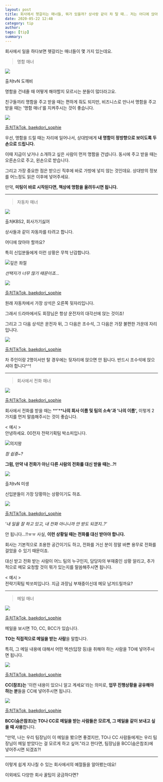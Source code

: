 ```yaml
---
layout: post
title: 회사에서 헷갈리는 매너들, 뭐가 있을까? 상사랑 같이 차 탈 때.. 저는 어디에 앉아야 하죠..?
date: 2020-05-22 12:48
category: tip
author: 
tags: [tip]
summary: 
---
```



회사에서 일을 하다보면 헷갈리는 매너들이 몇 가지 있는데요.

> 명함 매너  

![](https://img1.daumcdn.net/thumb/R720x0/?fname=https%3A%2F%2Ft1.daumcdn.net%2Fliveboard%2Ftaling%2F7e4cb0b0a3ac44698dd7a8fc1f54b6ff.JPG)

출처tvN 도깨비

명함을 건네줄 때 어떻게 해야할지 모르시는 분들이 많더라고요.

  

친구들끼리 명함을 주고 받을 때는 편하게 줘도 되지만, 비즈니스로 만나서 명함을 주고 받을 때는 '명함 매너'를 지켜주시는 것이 좋습니다.

[![](https://img1.daumcdn.net/thumb/R720x0/?fname=https%3A%2F%2Ft1.daumcdn.net%2Fliveboard%2Ftaling%2F646a12e16611406c8040a5636d906b4c.png)](http://bit.ly/2tptGzt)

[출처TikTok, baekdori_sophie](http://bit.ly/2tptGzt)

우선, 명함을 드릴 때는 자리에 일어나서, 상대방에게  **내 명함이 정방향으로 보이도록 두 손으로 드립니다.**

  

이때 지급이 낮거나 소개하고 싶은 사람이 먼저 명함을 건넵니다. 동시에 주고 받을 때는 오른손으로 주고, 왼손으로 받습니다.

  

그리고 가장 중요한 점은 받으신 직후에 바로 가방에 넣지 않는 것인데요. 상대방의 정보를 어느정도 읽은 이후에 넣어주세요.

  

만약,  **미팅이 바로 시작된다면, 책상에 명함을 올려두시면 됩니다.**

  

----------

> 자동차 매너  

![](https://img1.daumcdn.net/thumb/R720x0/?fname=https%3A%2F%2Ft1.daumcdn.net%2Fliveboard%2Ftaling%2F13a59648fe3a4b44b2ad2740805bff2a.JPG)

출처KBS2, 회사가기싫어

상사들과 같이 자동차를 타려고 합니다.

어디에 앉아야 할까요?

  

특히 신입분들에게 이런 상황은 무척 난감합니다.

![깊은 좌절](https://t1.daumcdn.net/liveboard/emoticon/kakaofriends/v3/ryan/016.gif)

_선택지가 너무 많기 때문이죠..._

[![](https://img1.daumcdn.net/thumb/R720x0/?fname=https%3A%2F%2Ft1.daumcdn.net%2Fliveboard%2Ftaling%2F1076e49715204951a273a915a10d0ef1.png)](http://bit.ly/2tptGzt)

[출처TikTok, baekdori_sophie](http://bit.ly/2tptGzt)

원래 자동차에서 가장 상석은 오른쪽 뒷자리입니다.

그래서 드라마에서도 회장님은 항상 운전자의 대각선에 앉는 것이죠!

  

그리고 그 다음 상석은 운전자 뒤, 그 다음은 조수석, 그 다음은 가장 불편한 가운데 자리입니다.

[![](https://img1.daumcdn.net/thumb/R720x0/?fname=https%3A%2F%2Ft1.daumcdn.net%2Fliveboard%2Ftaling%2F70d26c844ca848b694b5a61bdca37b80.png)](http://bit.ly/2tptGzt)

[출처TikTok, baekdori_sophie](http://bit.ly/2tptGzt)

차 주인이랑 2명이서만 탈 경우에는 뒷자리에 앉으면 안 됩니다. 반드시 조수석에 앉으셔야 합니다^^!

  

----------

> 회사에서 전화 매너  

[![](https://img1.daumcdn.net/thumb/R720x0/?fname=https%3A%2F%2Ft1.daumcdn.net%2Fliveboard%2Ftaling%2Fb88bc30aaf284aa88745fd2dba893d8c.png)](http://bit.ly/2tptGzt)

[출처TikTok, baekdori_sophie](http://bit.ly/2tptGzt)

회사에서 전화를 받을 때는  **'****나의 회사 이름 및 팀의 소속'과 '나의 이름',**  이렇게 2가지를 먼저 말씀해주시는 것이 좋습니다.

< 예시 >  
안녕하세요. 00전자 전략기획팀 박소피입니다.  

![의지왕](https://t1.daumcdn.net/liveboard/emoticon/kakaofriends/v3/ryan/022.gif)

_참 쉽죵~?_

**그럼, 만약 내 전화가 아닌 다른 사람의 전화를 대신 받을 때는..?!**

![](https://img1.daumcdn.net/thumb/R720x0/?fname=https%3A%2F%2Ft1.daumcdn.net%2Fliveboard%2Ftaling%2Ffbcd62bf06af4f7eba3c3224617eb9dd.jpeg)

출처tvN 미생

신입분들이 가장 당황하는 상황이기도 하죠.

[![](https://img1.daumcdn.net/thumb/R720x0/?fname=https%3A%2F%2Ft1.daumcdn.net%2Fliveboard%2Ftaling%2F04768ebe767247deb10d3cbb35f11639.png)](http://bit.ly/2tptGzt)

[출처TikTok, baekdori_sophie](http://bit.ly/2tptGzt)

_'내 일을 잘 하고 있고, 내 전화 아니니까 안 받도 되겠지..?'_

  

안 됩니다...!!ㅠㅠ 사실, **이런 상황일 때는 전화를 대신 받아야 합니다.**

  

회사는 기본적으로 조용한 공간이기도 하고, 전화를 거신 분이 정말 바쁜 용무로 전화를 걸었을 수 있기 때문이죠.

  

대신 받고 전화 받는 사람이 어느 팀의 누구인지, 담당자의 부재중인 상황 알리고, 추가적으로 메모 요청할 것이 뭐가 있는지를 말씀해주시면 됩니다.

< 예시 >  
전략기획팀 박쏘피입니다. 지금 과장님 부재중이신데 메모 남겨드릴까요?  

----------

> 메일 매너  

[![](https://img1.daumcdn.net/thumb/R720x0/?fname=https%3A%2F%2Ft1.daumcdn.net%2Fliveboard%2Ftaling%2F92881544d9174b8f8b041426eb69ae1f.png)](http://bit.ly/2tptGzt)

[출처TikTok, baekdori_sophie](http://bit.ly/2tptGzt)

메일을 보시면 TO, CC, BCC가 있습니다.

  

**TO는 직접적으로 메일을 받는 사람**을 말합니다.

특히, 그 메일 내용에 대해서 어떤 액션(답장 등)을 취해야 하는 사람을 TO에 넣어주시면 됩니다.

[![](https://img1.daumcdn.net/thumb/R720x0/?fname=https%3A%2F%2Ft1.daumcdn.net%2Fliveboard%2Ftaling%2F3283241dbd7647ecae0e9024f584072e.png)](http://bit.ly/2tptGzt)

[출처TikTok, baekdori_sophie](http://bit.ly/2tptGzt)

**CC(참조)는**  '이런 내용이 있으니 알고 계세요'라는 의미로, **업무 진행상황을 공유해야 하는 분**들을 CC에 넣어주시면 됩니다.

[![](https://img1.daumcdn.net/thumb/R720x0/?fname=https%3A%2F%2Ft1.daumcdn.net%2Fliveboard%2Ftaling%2F0021aa0d26bf40c79b28de7e87ca75b1.png)](http://bit.ly/2tptGzt)

[출처TikTok, baekdori_sophie](http://bit.ly/2tptGzt)

**BCC(숨은참조)는 TO나 CC로 메일을 받는 사람들은 모르게, 그 메일을 같이 보내고 싶을 때 사용**합니다.

  

"만약, 나는 우리 팀장님이 이 메일을 봤으면 좋겠지만, TO나 CC 사람들에게는 우리 팀장님이 메일 받았다는 걸 모르게 하고 싶어."라고 한다면, 팀장님을 BCC(숨은참조)에 넣어주시면 되겠죠?!

----------

이렇게 쉽게 지나칠 수 있는 회사에서의 예절들을 알아봤는데요!

  

이외에도 다양한 회사 꿀팁이 궁금하다면?